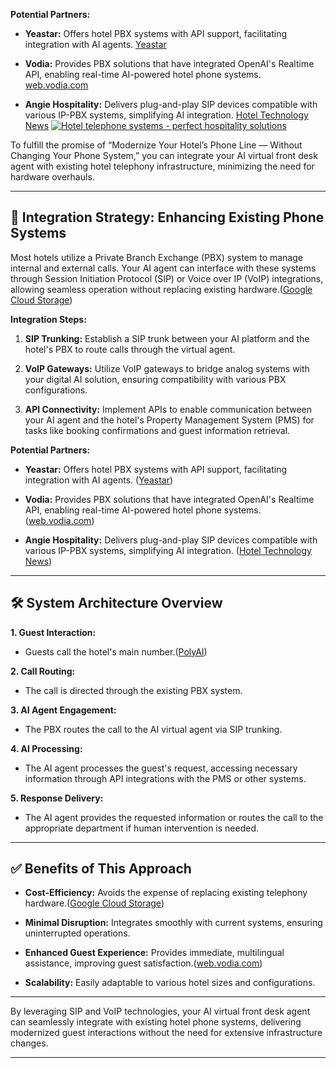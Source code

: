 **Potential Partners:**

- **Yeastar:** Offers hotel PBX systems with API support, facilitating integration with AI agents. [Yeastar](https://www.yeastar.com/solution/hotel-phone-system/?utm_source=chatgpt.com)
    
- **Vodia:** Provides PBX solutions that have integrated OpenAI's Realtime API, enabling real-time AI-powered hotel phone systems. [web.vodia.com](https://web.vodia.com/blog/ai-powered-hotel-phone-system?utm_source=chatgpt.com)
    
- **Angie Hospitality:** Delivers plug-and-play SIP devices compatible with various IP-PBX systems, simplifying AI integration. [Hotel Technology News](https://hoteltechnologynews.com/2019/09/angie-hospitality-integrates-with-hotel-ip-pbx-systems-further-enhancing-its-virtual-assistant-technology-platform/?utm_source=chatgpt.com)
[![Hotel telephone systems - perfect hospitality solutions](https://tse4.mm.bing.net/th/id/OIP.FAIh8cSP1q7Vax9FTYYVJQHaFd?pid=Api)](https://www.evoketelecom.com/business-telephone-systems/hotel-telephone-systems/)

To fulfill the promise of “Modernize Your Hotel’s Phone Line — Without Changing Your Phone System,” you can integrate your AI virtual front desk agent with existing hotel telephony infrastructure, minimizing the need for hardware overhauls.

---

## 🔌 Integration Strategy: Enhancing Existing Phone Systems

Most hotels utilize a Private Branch Exchange (PBX) system to manage internal and external calls. Your AI agent can interface with these systems through Session Initiation Protocol (SIP) or Voice over IP (VoIP) integrations, allowing seamless operation without replacing existing hardware.([Google Cloud Storage](https://storage.googleapis.com/dcsfuszogmmime/what-is-hotel-pbx.html?utm_source=chatgpt.com "What Is Hotel Pbx at Ruth Sapp blog"))

**Integration Steps:**

1. **SIP Trunking:** Establish a SIP trunk between your AI platform and the hotel's PBX to route calls through the virtual agent.
    
2. **VoIP Gateways:** Utilize VoIP gateways to bridge analog systems with your digital AI solution, ensuring compatibility with various PBX configurations.
    
3. **API Connectivity:** Implement APIs to enable communication between your AI agent and the hotel's Property Management System (PMS) for tasks like booking confirmations and guest information retrieval.
    

**Potential Partners:**

- **Yeastar:** Offers hotel PBX systems with API support, facilitating integration with AI agents. ([Yeastar](https://www.yeastar.com/solution/hotel-phone-system/?utm_source=chatgpt.com "Hotel PBX Phone System •• Reliable [+PMS Integration] - Yeastar"))
    
- **Vodia:** Provides PBX solutions that have integrated OpenAI's Realtime API, enabling real-time AI-powered hotel phone systems. ([web.vodia.com](https://web.vodia.com/blog/ai-powered-hotel-phone-system?utm_source=chatgpt.com "AI-Powered Hotel Phone System: OpenAI for Guest Services"))
    
- **Angie Hospitality:** Delivers plug-and-play SIP devices compatible with various IP-PBX systems, simplifying AI integration. ([Hotel Technology News](https://hoteltechnologynews.com/2019/09/angie-hospitality-integrates-with-hotel-ip-pbx-systems-further-enhancing-its-virtual-assistant-technology-platform/?utm_source=chatgpt.com "Angie Hospitality Integrates with Hotel IP-PBX Systems, Further ..."))
    

---

## 🛠️ System Architecture Overview

**1. Guest Interaction:**

- Guests call the hotel's main number.([PolyAI](https://poly.ai/blog/how-three-hotel-chains-are-automating-front-desk-pbx-and-concierge-calls/?utm_source=chatgpt.com "How to make the most of your hotel PBX with PolyAI"))
    

**2. Call Routing:**

- The call is directed through the existing PBX system.
    

**3. AI Agent Engagement:**

- The PBX routes the call to the AI virtual agent via SIP trunking.
    

**4. AI Processing:**

- The AI agent processes the guest's request, accessing necessary information through API integrations with the PMS or other systems.
    

**5. Response Delivery:**

- The AI agent provides the requested information or routes the call to the appropriate department if human intervention is needed.
    

---

## ✅ Benefits of This Approach

- **Cost-Efficiency:** Avoids the expense of replacing existing telephony hardware.([Google Cloud Storage](https://storage.googleapis.com/dcsfuszogmmime/what-is-hotel-pbx.html?utm_source=chatgpt.com "What Is Hotel Pbx at Ruth Sapp blog"))
    
- **Minimal Disruption:** Integrates smoothly with current systems, ensuring uninterrupted operations.
    
- **Enhanced Guest Experience:** Provides immediate, multilingual assistance, improving guest satisfaction.([web.vodia.com](https://web.vodia.com/blog/ai-powered-hotel-phone-system?utm_source=chatgpt.com "AI-Powered Hotel Phone System: OpenAI for Guest Services"))
    
- **Scalability:** Easily adaptable to various hotel sizes and configurations.
    

---

By leveraging SIP and VoIP technologies, your AI virtual front desk agent can seamlessly integrate with existing hotel phone systems, delivering modernized guest interactions without the need for extensive infrastructure changes.

---